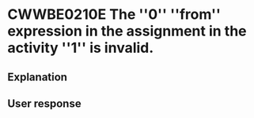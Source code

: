 # CWWBE0210E The ''0'' ''from'' expression in the assignment in the activity ''1'' is invalid.

## Explanation

## User response